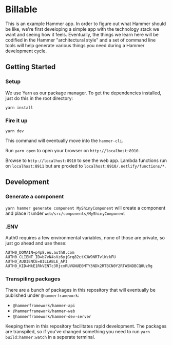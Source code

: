 # Billable

This is an example Hammer app. In order to figure out what Hammer should be
like, we're first developing a simple app with the technology stack we want and
seeing how it feels. Eventually, the things we learn here will be codified in
the Hammer "architectural style" and a set of command line tools will help
generate various things you need during a Hammer development cycle.

## Getting Started

### Setup

We use Yarn as our package manager. To get the dependencies installed, just do
this in the root directory:

```terminal
yarn install
```

### Fire it up

```terminal
yarn dev
```

This command will eventually move into the `hammer-cli`.

Run `yarn open` to open your browser on `http://localhost:8910`.

Browse to `http://localhost:8910` to see the web app. Lambda functions run on
`localhost:8911` but are proxied to `localhost:8910/.netlify/functions/*`.

## Development

### Generate a component

`yarn hammer generate component MyShinyComponent` will create a component
and place it under `web/src/components/MyShinyComponent`

### .ENV

Auth0 requires a few environmental variables, none of those are private,
so just go ahead and use these:

```
AUTH0_DOMAIN=p4p8.eu.auth0.com
AUTH0_CLIENT_ID=b7vN4sVz6yjGrq82ctXJW9NRTvlWzkFU
AUTH0_AUDIENCE=BILLABLE_API
AUTH0_KID=MkE1RkVENTc3RjcxRUVGNUE0MTY3NDk2RTBCN0Y2RTA5NDBCQ0UzRg
```

### Transpiling packages

There are a bunch of packages in this repository that will eventually be published
under `@hammerframework`:

- `@hammerframework/hammer-api`
- `@hammerframework/hammer-web`
- `@hammerframework/hammer-dev-server`

Keeping them in this repository facilitates rapid development. The packages are
transpiled, so if you've changed something you need to run `yarn build:hammer:watch`
in a seperate terminal.
